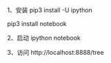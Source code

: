 
1、安装
pip3 install -U ipython

pip3 install notebook

2、启动
ipython notebook

3、访问
http://localhost:8888/tree